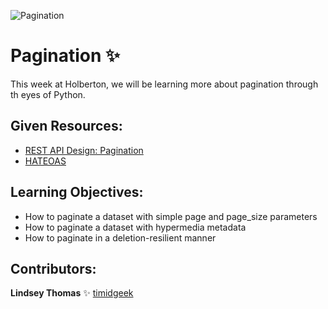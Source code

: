 ![Pagination](https://nordicapis.com/wp-content/uploads/Everything-You-Need-to-Know-About-API-Pagination-e1639671225295.png)
# Pagination :sparkles:

This week at Holberton, we will be learning more about pagination through th eyes of Python.

## Given Resources:

- [REST API Design: Pagination]("https://www.moesif.com/blog/technical/api-design/REST-API-Design-Filtering-Sorting-and-Pagination/#pagination")
- [HATEOAS]("https://en.wikipedia.org/wiki/HATEOAS")

## Learning Objectives:

- How to paginate a dataset with simple page and page_size parameters
- How to paginate a dataset with hypermedia metadata
- How to paginate in a deletion-resilient manner

## Contributors:

**Lindsey Thomas** :sparkles: [timidgeek]("github.com/timidgeek")
